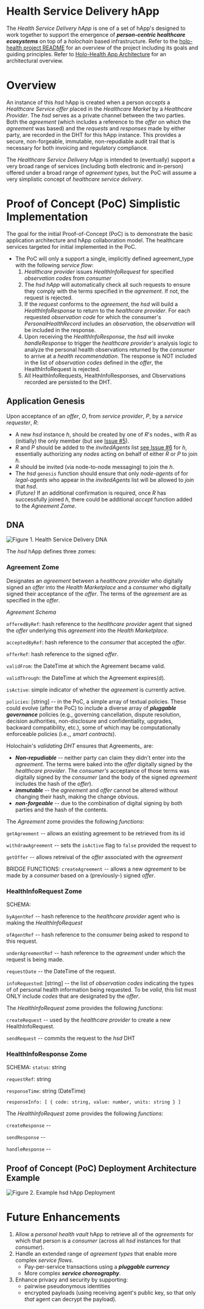 # Health Service Delivery hApp
The _Health Service Delivery hApp_ is one of a set of hApp's designed to work together to support the emergence of _**person-centric healthcare ecosystems**_ on top of a _holochain_ based infrastructure. Refer to the [holo-health project README](../README.md) for an overview of the project including its goals and guiding principles. Refer to [Holo-Health App Architecture](../holo-health-app-architecture.md) for an architectural overview.

# Overview
An instance of this _hsd_ hApp is created when a person _accepts_ a _Healthcare Service offer_ placed in the _Healthcare Market_ by a _Healthcare Provider_. The _hsd_ serves as a private channel between the two parties. Both the _agreement_ (which includes a reference to the _offer_ on which the _agreement_ was based) and the _requests_ and _responses_ made by either party, are recorded in the DHT for this hApp instance. This provides a secure, non-forgeable, immutable, non-repudiable audit trail that is necessary for both invoicing and regulatory compliance. 

The _Healthcare Service Delivery hApp_ is intended to (eventually) support a very broad range of services (including both electronic and in-person) offered under a broad range of _agreement types_, but the PoC will assume a very simplistic concept of  _healthcare service delivery_.

# Proof of Concept (PoC) Simplistic Implementation 
The goal for the initial Proof-of-Concept (PoC) is to demonstrate the basic application architecture and hApp collaboration model. The healthcare services targeted for initial implemented in the PoC.

* The PoC will only a support a single, implicitly defined agreement_type with the following _service flow_:
   1. _Healthcare provider_ issues _HealthInfoRequest_ for specified _observation codes_ from _consumer_
   1. The _hsd hApp_ will automatically check all such requests to ensure they comply with the terms specified in the _agreement_. If not, the request is  rejected.
   1. If the _request_ conforms to the _agreement_, the _hsd_ will build a _HealthInfoResponse_ to return to the _healthcare provider_. For each requested _observation code_ for which the consumer's _PersonalHealthRecord_ includes an _observation_, the _observation_ will be included in the response. 
   1. Upon receiving the _HealthInfoResponse_, the _hsd_ will invoke _handleResponse_ to trigger the _healthcare provider's_ analysis logic to analyze the personal health observations returned by the _consumer_ to arrive at a _health recommendation_. The    response is NOT included in the list of _observation codes_ defined in the _offer_, the HealthInfoRequest is rejected.
   1. All HealthInfoRequests, HealthInfoResponses, and Observations recorded are persisted to the DHT.

## Application Genesis
Upon acceptance of an _offer_, _O_, from _service provider_, _P_, by a _service requester_, _R_:
* A new _hsd_ instance _h_, should be created by one of _R_'s nodes., with _R_ as (initially) the only member (but see [Issue #5](https://github.com/evomimic/holo-health/issues/5)).
* _R_ and _P_ should be added to the _invitedAgents_ list [see Issue #6](https://github.com/evomimic/holo-health/issues/6) for _h_, essentially authorizing any _nodes_ acting on behalf of either _R_ or _P_ to join _h_.
* _R_ should be invited (via node-to-node messaging) to join the _h_.
* The _hsd_ `genesis` function should ensure that only _node-agents_ of for _legal-agents_ who appear in the _invitedAgents_ list will be allowed to _join_ that _hsd_.
* _(Future)_ If an additional confirmation is required, once _R_ has successfully joined _h_, there could be additional _accept_ function added to the _Agreement Zome_.

## DNA
![Figure 1. Health Service Delivery DNA](../images/hsd-dna.png)

The _hsd_ hApp defines three zomes:

### Agreement Zome
Designates an _agreement_ between a _healthcare provider_ who digitally signed an _offer_ into the _Health Marketplace_ and a _consumer_ who digitally signed their acceptance of the _offer_. The terms of the _agreement_ are as specified in the _offer_.

_Agreement Schema_

`offeredByRef`: hash reference to the _healthcare provider_ agent that signed the _offer_ underlying this _agreement_ into the _Health Marketplace_.

`acceptedByRef`: hash reference to the _consumer_ that accepted the _offer_.

`offerRef`: hash reference to the signed _offer_.

`validFrom`: the DateTime at which the Agreement became valid.

`validThrough`: the DateTime at which the Agreement expires(d).

`isActive`: simple indicator of whether the _agreement_ is currently active.

`policies`: [string] -- in the PoC, a simple array of textual policies. These could evolve (after the PoC) to include a diverse array of _**pluggable governance**_ policies (e.g., governing cancellation, dispute resolution, decision authorities, non-disclosure and confidentiality, upgrades, backward compatibility, etc.), some of which may be computationally enforceable policies (i.e.,, _smart contracts_).

Holochain's _validating DHT_ ensures that Agreements_ are:
   * _**Non-repudiable**_ -- neither party can claim they didn't enter into the _agreement_. The terms were baked into the _offer_ digitally signed by the _healthcare provider_. The _consumer's_ acceptance of those terms was digitally signed by the _consumer_ (and the body of the signed _agreement_ includes the hash of the _offer_). 
   * _**immutable**_ -- the _agreement_ and _offer_ cannot be altered without changing their hash, making the change obvious.
   * _**non-forgeable**_ -- due to the combination of digital signing by both parties and the hash of the contents. 

The _Agreement_ zome provides the following _functions_:

`getAgreement` -- allows an existing agreement to be retrieved from its id

`withdrawAgreement` -- sets the `isActive` flag to `false` provided the request to

`getOffer` -- allows retreival of the _offer_ associated with the _agreement_


BRIDGE FUNCTIONS:
`createAgreement` -- allows a new _agreement_ to be made by a _consumer_ based on a (previously-) signed _offer_.

### HealthInfoRequest Zome

SCHEMA:

`byAgentRef` -- hash reference to the _healthcare provider_ agent who is making the _HealthInfoRequest_

`ofAgentRef` -- hash reference to the _consumer_ being asked to respond to this request.

`underAgreementRef` -- hash reference to the _agreement_ under which the request is being made.

`requestDate` -- the DateTime of the request.

`infoRequested`: [string] -- the list of _observation codes_ indicating the types of of personal health information being requested. To be _valid_, this list must ONLY include _codes_ that are designated by the _offer_.


The _HealthInfoRequest_ zome provides the following _functions_:

`createRequest` -- used by the _healthcare provider_ to create a new HealthInfoRequest.

`sendRequest` -- commits the request to the _hsd_ DHT

### HealthInfoResponse Zome

<TODO>
   
SCHEMA:
`status`: string

`requestRef`: string

`responseTime`: string (DateTime)

`responseInfo: [
   {
       code: string,
        value: number,
        units: string
   }
]`

The _HealthInfoRequest_ zome provides the following _functions_:

`createResponse` -- 

`sendResponse` -- 

`handleResponse` --


## Proof of Concept (PoC) Deployment Architecture Example

![Figure 2. Example hsd hApp Deployment](../images/hsd-deployment-example.png)

# Future Enhancements

1. Allow a _personal health vault_ hApp to retrieve all of the _agreements_ for which that person is a _consumer_ (across all _hsd_ instances for that _consumer_).
1. Handle an extended range of _agreement types_ that enable more complex _service flows_.
   * Pay-per-service transactions using a _**pluggable currency**_
   * More complex _**service choreography**_.
1. Enhance privacy and security by supporting:
   * pairwise pseudonymous identities
   * encrypted payloads (using receiving agent's public key, so that only _that_ agent can decrypt the payload).


